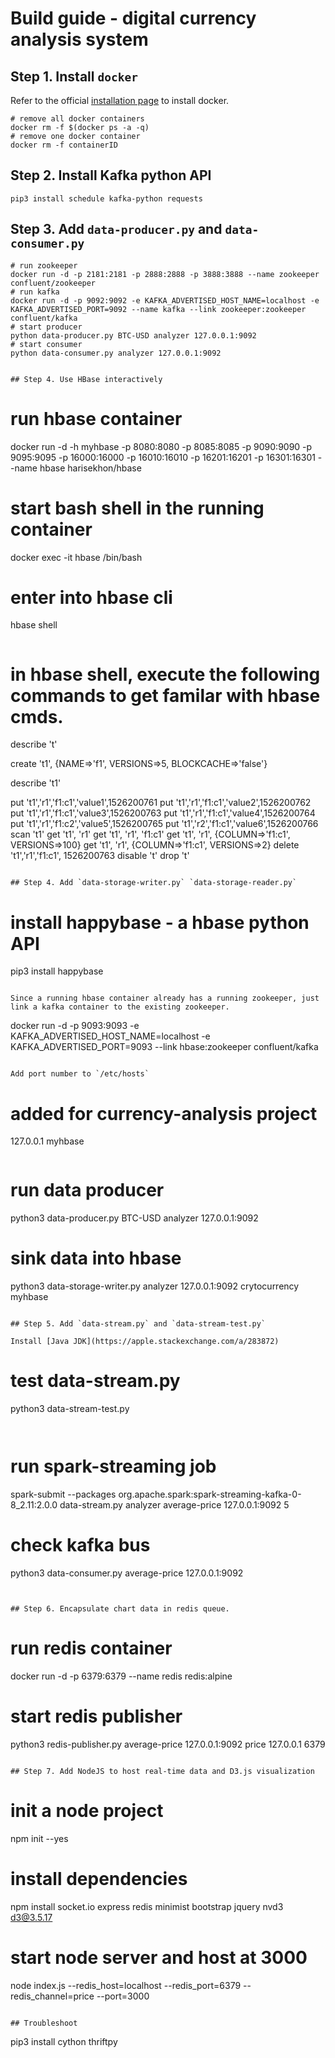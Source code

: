 # Build guide - digital currency analysis system

## Step 1. Install `docker`

Refer to the official [installation page](https://docs.docker.com/v17.12/docker-for-mac/install/#download-docker-for-mac) to install docker.

```
# remove all docker containers
docker rm -f $(docker ps -a -q)
# remove one docker container
docker rm -f containerID
```

## Step 2. Install Kafka python API

```
pip3 install schedule kafka-python requests 
```


## Step 3. Add `data-producer.py` and `data-consumer.py`

```
# run zookeeper
docker run -d -p 2181:2181 -p 2888:2888 -p 3888:3888 --name zookeeper confluent/zookeeper
# run kafka
docker run -d -p 9092:9092 -e KAFKA_ADVERTISED_HOST_NAME=localhost -e KAFKA_ADVERTISED_PORT=9092 --name kafka --link zookeeper:zookeeper confluent/kafka
# start producer
python data-producer.py BTC-USD analyzer 127.0.0.1:9092
# start consumer
python data-consumer.py analyzer 127.0.0.1:9092
```

```

## Step 4. Use HBase interactively

```
# run hbase container
docker run -d -h myhbase -p 8080:8080 -p 8085:8085 -p 9090:9090 -p 9095:9095 -p 16000:16000 -p 16010:16010 -p 16201:16201 -p 16301:16301 --name hbase harisekhon/hbase
# start bash shell in the running container
docker exec -it hbase /bin/bash
# enter into hbase cli
hbase shell
```

```
# in hbase shell, execute the following commands to get familar with hbase cmds.
describe 't'

create 't1', {NAME=>'f1', VERSIONS=>5, BLOCKCACHE=>'false'}

describe 't1'

put 't1','r1','f1:c1','value1',1526200761
put 't1','r1','f1:c1','value2',1526200762
put 't1','r1','f1:c1','value3',1526200763
put 't1','r1','f1:c1','value4',1526200764
put 't1','r1','f1:c2','value5',1526200765
put 't1','r2','f1:c1','value6',1526200766
scan 't1'
get 't1', 'r1'
get 't1', 'r1', 'f1:c1'
get 't1', 'r1', {COLUMN=>'f1:c1', VERSIONS=>100}
get 't1', 'r1', {COLUMN=>'f1:c1', VERSIONS=>2}
delete 't1','r1','f1:c1', 1526200763
disable 't'
drop 't'
```

## Step 4. Add `data-storage-writer.py` `data-storage-reader.py`

```
# install happybase - a hbase python API
pip3 install happybase
```

Since a running hbase container already has a running zookeeper, just link a kafka container to the existing zookeeper.

```
docker run -d -p 9093:9093 -e KAFKA_ADVERTISED_HOST_NAME=localhost -e KAFKA_ADVERTISED_PORT=9093 --link hbase:zookeeper confluent/kafka
```

Add port number to `/etc/hosts`

```
# added for currency-analysis project
127.0.0.1   myhbase
```

```
# run data producer
python3 data-producer.py BTC-USD analyzer 127.0.0.1:9092
# sink data into hbase
python3 data-storage-writer.py analyzer 127.0.0.1:9092 crytocurrency myhbase
```

## Step 5. Add `data-stream.py` and `data-stream-test.py`

Install [Java JDK](https://apple.stackexchange.com/a/283872)

```
# test data-stream.py
python3 data-stream-test.py
```


```
# run spark-streaming job
spark-submit --packages org.apache.spark:spark-streaming-kafka-0-8_2.11:2.0.0 data-stream.py analyzer average-price 127.0.0.1:9092 5
# check kafka bus
python3 data-consumer.py average-price 127.0.0.1:9092
```


## Step 6. Encapsulate chart data in redis queue.

```
# run redis container
docker run -d -p 6379:6379 --name redis redis:alpine
# start redis publisher
python3 redis-publisher.py average-price 127.0.0.1:9092 price 127.0.0.1 6379
```

## Step 7. Add NodeJS to host real-time data and D3.js visualization

```
# init a node project
npm init --yes
# install dependencies
npm install socket.io express redis minimist bootstrap jquery nvd3 d3@3.5.17
# start node server and host at 3000
node index.js --redis_host=localhost --redis_port=6379 --redis_channel=price --port=3000
```

## Troubleshoot

```
pip3 install cython thriftpy
```
